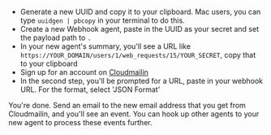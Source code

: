 * Generate a new UUID and copy it to your clipboard. Mac users, you can type `uuidgen | pbcopy` in your terminal to do this.
* Create a new Webhook agent, paste in the UUID as your secret and set the payload path to `.`
* In your new agent's summary, you'll see a URL like `https://YOUR_DOMAIN/users/1/web_requests/15/YOUR_SECRET`, copy that to your clipboard
* Sign up for an account on [Cloudmailin](https://www.cloudmailin.com)
* In the second step, you'll be prompted for a URL, paste in your webhook URL. For the format, select 'JSON Format'

You're done. Send an email to the new email address that you get from Cloudmailin, and you'll see an event. You can hook up other agents to your new agent to process these events further.